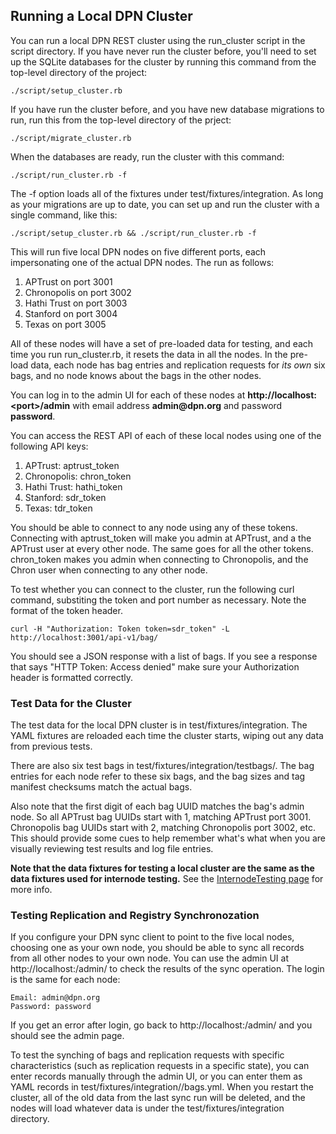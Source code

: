 ## Running a Local DPN Cluster

You can run a local DPN REST cluster using the run_cluster script in the script
directory. If you have never run the cluster before, you'll need to set up the
SQLite databases for the cluster by running this command from the top-level directory
of the project:

```
./script/setup_cluster.rb
```

If you have run the cluster before, and you have new database migrations to run, run
this from the top-level directory of the prject:

```
./script/migrate_cluster.rb
```

When the databases are ready, run the cluster with this command:

```
./script/run_cluster.rb -f
```

The -f option loads all of the fixtures under test/fixtures/integration.
As long as your migrations are up to date, you can set up and run the cluster
with a single command, like this:

```
./script/setup_cluster.rb && ./script/run_cluster.rb -f
```

This will run five local DPN nodes on five different ports, each
impersonating one of the actual DPN nodes. The run as follows:

1. APTrust on port 3001
2. Chronopolis on port 3002
3. Hathi Trust on port 3003
4. Stanford on port 3004
5. Texas on port 3005

All of these nodes will have a set of pre-loaded data for testing, and each time
you run run_cluster.rb, it resets the data in all the nodes. In the pre-load data,
each node has bag entries and replication requests for _its own_ six bags, and no
node knows about the bags in the other nodes.

You can log in to the admin UI for each of these nodes at
__http://localhost:&lt;port&gt;/admin__ with email address __admin@dpn.org__ and
password __password__.

You can access the REST API of each of these local nodes using one of the following
API keys:

1. APTrust: aptrust_token
2. Chronopolis: chron_token
3. Hathi Trust: hathi_token
4. Stanford: sdr_token
5. Texas: tdr_token

You should be able to connect to any node using any of these tokens. Connecting
with aptrust_token will make you admin at APTrust, and a the APTrust user at
every other node. The same goes for all the other tokens. chron_token makes you
admin when connecting to Chronopolis, and the Chron user when connecting to
any other node.

To test whether you can connect to the cluster, run the following curl command,
substiting the token and port number as necessary. Note the format of the token
header.

```
curl -H "Authorization: Token token=sdr_token" -L http://localhost:3001/api-v1/bag/
```

You should see a JSON response with a list of bags. If you see a response that says
"HTTP Token: Access denied" make sure your Authorization header is formatted
correctly.

### Test Data for the Cluster

The test data for the local DPN cluster is in test/fixtures/integration. The YAML
fixtures are reloaded each time the cluster starts, wiping out any data from previous
tests.

There are also six test bags in test/fixtures/integration/testbags/. The bag entries
for each node refer to these six bags, and the bag sizes and tag manifest checksums
match the actual bags.

Also note that the first digit of each bag UUID matches the bag's admin node. So all
APTrust bag UUIDs start with 1, matching APTrust port 3001. Chronopolis bag UUIDs
start with 2, matching Chronopolis port 3002, etc. This should provide some cues
to help remember what's what when you are visually reviewing test results and log
file entries.

__Note that the data fixtures for testing a local cluster are the same
as the data fixtures used for internode testing.__ See the
[InternodeTesting page](InternodeTesting.md) for more info.

### Testing Replication and Registry Synchronozation

If you configure your DPN sync client to point to the five local nodes, choosing
one as your own node, you should be able to sync all records from all other nodes
to your own node. You can use the admin UI at http://localhost:<port>/admin/ to
check the results of the sync operation. The login is the same for each node:

```
Email: admin@dpn.org
Password: password
```

If you get an error after login, go back to http://localhost:<port>/admin/ and
you should see the admin page.

To test the synching of bags and replication requests with specific characteristics
(such as replication requests in a specific state), you can enter records manually
through the admin UI, or you can enter them as YAML records in
test/fixtures/integration/<node>/bags.yml. When you restart the cluster, all of the
old data from the last sync run will be deleted, and the nodes will load whatever
data is under the test/fixtures/integration directory.